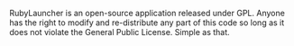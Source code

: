 RubyLauncher is an open-source application released under GPL. Anyone has the right to modify and re-distribute any part of this code so long as it does not violate the General Public License. Simple as that.
